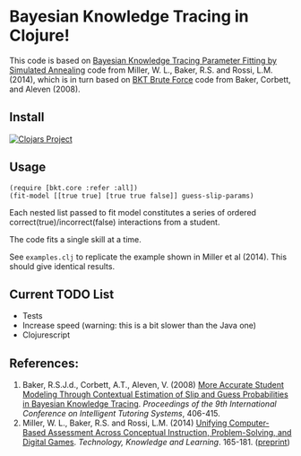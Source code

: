 # Bayesian Knowledge Tracing in Clojure!

This code is based on [Bayesian Knowledge Tracing Parameter Fitting by Simulated
Annealing](https://github.com/wlmiller/BKTSimulatedAnnealing) code from Miller,
W. L., Baker, R.S. and Rossi, L.M. (2014), which is in turn based on [BKT Brute
Force](http://www.columbia.edu/~rsb2162/BKT-BruteForce.zip) code from Baker,
Corbett, and Aleven (2008).

## Install

[![Clojars Project](https://img.shields.io/clojars/v/net.clojars.chrism/bkt.svg)](https://clojars.org/net.clojars.chrism/bkt)

## Usage

```
(require [bkt.core :refer :all])
(fit-model [[true true] [true true false]] guess-slip-params)
```

Each nested list passed to fit model constitutes a series of ordered
correct(true)/incorrect(false) interactions from a student.

The code fits a single skill at a time.

See `examples.clj` to replicate the example shown in Miller et al (2014).  This
should give identical results.

## Current TODO List

- Tests
- Increase speed (warning: this is a bit slower than the Java one)
- Clojurescript

## References:  

1.	Baker, R.S.J.d., Corbett, A.T., Aleven, V. (2008) [More Accurate Student Modeling Through Contextual Estimation of Slip and Guess Probabilities in Bayesian Knowledge Tracing](http://dl.acm.org/citation.cfm?id=1426036). _Proceedings of the 9th International Conference on Intelligent Tutoring Systems_, 406-415.
2. Miller, W. L., Baker, R.S. and Rossi, L.M. (2014) [Unifying Computer-Based Assessment Across Conceptual Instruction, Problem-Solving, and Digital Games](http://dx.doi.org/10.1007/s10758-014-9225-5). _Technology, Knowledge and Learning_. 165-181. ([preprint](https://github.com/wlmiller/wlmiller.github.io/raw/master/files/TKNL_final_full.pdf))
